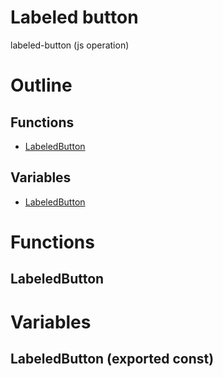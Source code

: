 # Labeled button

labeled-button (js operation)



# Outline

## Functions

- [LabeledButton](#LabeledButton)

## Variables

- [LabeledButton](#labeledbutton)



# Functions

## LabeledButton

# Variables

## LabeledButton (exported const)

